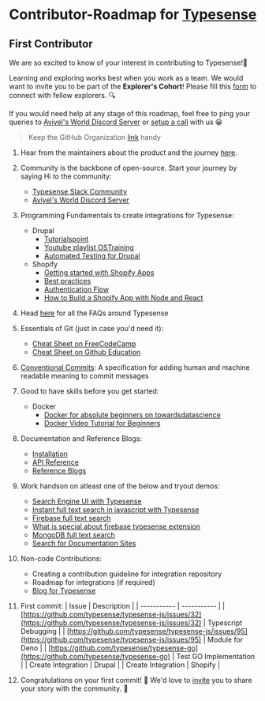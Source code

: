 # Contributor-Roadmap for [Typesense](https://typesense.org/)

## First Contributor

We are so excited to know of your interest in contributing to Typesense!🎉 

Learning and exploring works best when you work as a team. We would want to invite you to be part of the **Explorer's Cohort**! Please fill this [form](https://aviyel.typeform.com/to/w2mzeA97) to connect with fellow explorers. :mag:

If you would need help at any stage of this roadmap, feel free to ping your queries to [Aviyel's World Discord Server](https://discord.gg/mB5w2D59za) or [setup a call](https://calendly.com/siddharthshiv/contributor-catchup-explorers) with us :grinning:

>  Keep the GitHub Organization [link](https://github.com/typesense) handy

1. Hear from the maintainers about the product and the journey [here](https://www.youtube.com/watch?v=F4mB0x_B1AE).

2. Community is the backbone of open-source. Start your journey by saying Hi to the community:
    - [Typesense Slack Community](https://typesense-community.slack.com/join/shared_invite/zt-mx4nbsbn-AuOL89O7iBtvkz136egSJg#/shared-invite/email)
    - [Aviyel's World Discord Server](https://discord.gg/mB5w2D59za)

3. Programming Fundamentals to create integrations for Typesense:
    - Drupal
      - [Tutorialspoint](https://www.tutorialspoint.com/drupal/index.htm)
      - [Youtube playlist OSTraining](https://www.youtube.com/watch?v=-DYSucV1_9w&list=PLtaXuX0nEZk9MKY_ClWcPkGtOEGyLTyCO)
      - [Automated Testing for Drupal](https://www.drupal.org/docs/7/automated-testing-for-drupal-7)
    - Shopify
      - [Getting started with Shopify Apps](https://shopify.dev/apps/getting-started/create)
      - [Best practices](https://shopify.dev/apps/best-practices)
      - [Authentication Flow](https://shopify.dev/apps/auth)
      - [How to Build a Shopify App with Node and React](https://www.youtube.com/watch?v=PIXN032XJJ8)

4. Head [here](https://www.aviyel.com/projects/8/typesense/questions) for all the FAQs around Typesense

5. Essentials of Git (just in case you'd need it):
    - [Cheat Sheet on FreeCodeCamp](https://www.freecodecamp.org/news/a-simple-git-guide-and-cheat-sheet-for-open-source-contributors/)
    - [Cheat Sheet on Github Education](https://education.github.com/git-cheat-sheet-education.pdf)

6. [Conventional Commits](https://www.conventionalcommits.org/en/v1.0.0/): A specification for adding human and machine readable meaning to commit messages

7. Good to have skills before you get started:
    - Docker
      - [Docker for absolute beginners on towardsdatascience](https://towardsdatascience.com/docker-for-absolute-beginners-what-is-docker-and-how-to-use-it-examples-3d3b11efd830)
      - [Docker Video Tutorial for Beginners](https://www.youtube.com/watch?v=3c-iBn73dDE)

8. Documentation and Reference Blogs:
    - [Installation](https://typesense.org/docs/guide/install-typesense.html)
    - [API Reference](https://typesense.org/docs/0.22.1/api/)
    - [Reference Blogs](https://aviyel.com/post/1194/a-beginner-s-journey-to-typesense-dashboard)

9. Work handson on atleast one of the below and tryout demos:
    - [Search Engine UI with Typesense](https://aviyel.com/post/1288/building-a-search-ui-with-typesense)
    - [Instant full text search in javascript with Typesense](https://www.aviyel.com/post/973/how-to-build-an-instant-full-text-search-in-javascript-with-typesense)
    - [Firebase full text search](https://typesense.org/docs/guide/firebase-full-text-search.html)
    - [What is special about firebase typesense extension](https://www.aviyel.com/post/1390/what-is-special-about-firebase-typesense-extension)
    - [MongoDB full text search](https://typesense.org/docs/guide/mongodb-full-text-search.html)
    - [Search for Documentation Sites](https://typesense.org/docs/guide/docsearch.html)

10. Non-code Contributions:
    - Creating a contribution guideline for integration repository
    - Roadmap for integrations (if required)
    - [Blog for Typesense](https://github.com/aviyeldevrel/Aviyel-Blogs-Review/issues)

11. First commit:
    | Issue | Description |
    | ----------- | ----------- |
    | [https://github.com/typesense/typesense-js/issues/32](https://github.com/typesense/typesense-js/issues/32) | Typescript Debugging |
    | [https://github.com/typesense/typesense-js/issues/95](https://github.com/typesense/typesense-js/issues/95) | Module for Deno |
    | [https://github.com/typesense/typesense-go](https://github.com/typesense/typesense-go) | Test GO Implementation |
    | Create Integration | Drupal |
    | Create Integration | Shopify |

12. Congratulations on your first commit! :tada: We'd love to [invite](https://aviyel.typeform.com/to/YnJdmq7k) you to share your story with the community. :microphone:

